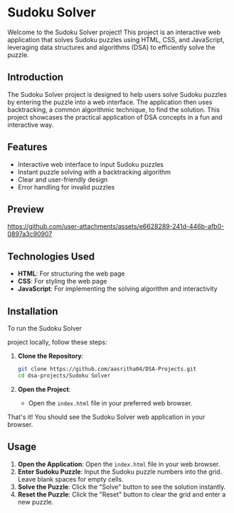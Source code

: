 # Sudoku Solver

Welcome to the Sudoku Solver project! This project is an interactive web application that solves Sudoku puzzles using HTML, CSS, and JavaScript, leveraging data structures and algorithms (DSA) to efficiently solve the puzzle.

## Introduction

The Sudoku Solver project is designed to help users solve Sudoku puzzles by entering the puzzle into a web interface. The application then uses backtracking, a common algorithmic technique, to find the solution. This project showcases the practical application of DSA concepts in a fun and interactive way.

## Features

- Interactive web interface to input Sudoku puzzles
- Instant puzzle solving with a backtracking algorithm
- Clear and user-friendly design
- Error handling for invalid puzzles

## Preview

https://github.com/user-attachments/assets/e6628289-241d-446b-afb0-0897a3c90907

## Technologies Used

- **HTML**: For structuring the web page
- **CSS**: For styling the web page
- **JavaScript**: For implementing the solving algorithm and interactivity

## Installation

To run the Sudoku Solver 


project locally, follow these steps:

1. **Clone the Repository**:
    ```bash
    git clone https://github.com/aasritha04/DSA-Projects.git
    cd dsa-projects/Sudoku Solver
    ```

2. **Open the Project**:
    - Open the `index.html` file in your preferred web browser.

That's it! You should see the Sudoku Solver web application in your browser.

## Usage

1. **Open the Application**: Open the `index.html` file in your web browser.
2. **Enter Sudoku Puzzle**: Input the Sudoku puzzle numbers into the grid. Leave blank spaces for empty cells.
3. **Solve the Puzzle**: Click the "Solve" button to see the solution instantly.
4. **Reset the Puzzle**: Click the "Reset" button to clear the grid and enter a new puzzle.
